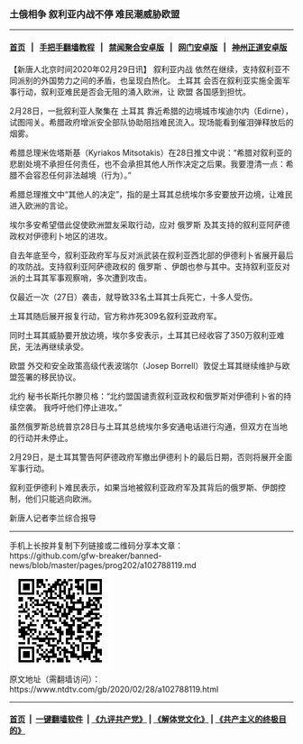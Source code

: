 ### 土俄相争 叙利亚内战不停 难民潮威胁欧盟
------------------------

#### [首页](https://github.com/gfw-breaker/banned-news/blob/master/README.md) &nbsp;&nbsp;|&nbsp;&nbsp; [手把手翻墙教程](https://github.com/gfw-breaker/guides/wiki) &nbsp;&nbsp;|&nbsp;&nbsp; [禁闻聚合安卓版](https://github.com/gfw-breaker/bn-android) &nbsp;&nbsp;|&nbsp;&nbsp; [网门安卓版](https://github.com/oGate2/oGate) &nbsp;&nbsp;|&nbsp;&nbsp; [神州正道安卓版](https://github.com/SzzdOgate/update) 



<div><div class="post_content" itemprop="articleBody">
 <p>
  【新唐人北京时间2020年02月29日讯】
  <ok href="https://www.ntdtv.com/gb/叙利亚内战.htm">
   叙利亚内战
  </ok>
  依然在继续，支持叙利亚不同派别的外国势力之间的矛盾，也呈现白热化。
  <ok href="https://www.ntdtv.com/gb/土耳其.htm">
   土耳其
  </ok>
  会否在叙利亚实施全面军事行动，叙利亚难民是否会无阻的涌入欧洲，让
  <ok href="https://www.ntdtv.com/gb/欧盟.htm">
   欧盟
  </ok>
  各国感到担忧。
 </p>
 <p>
  2月28日，一批叙利亚人聚集在
  <ok href="https://www.ntdtv.com/gb/土耳其.htm">
   土耳其
  </ok>
  靠近希腊的边境城市埃迪尔内（Edirne），试图闯关。希腊政府增派安全部队协助阻挡难民流入。现场能看到催泪弹释放后的烟雾。
 </p>
 <p>
  希腊总理米佐塔斯基（Kyriakos Mitsotakis）在28日推文中说：“希腊对叙利亚的悲剧处境不承担任何责任，也不会承担其他人所作决定之后果。我要澄清一点：希腊不会容忍任何非法越境（行为）。”
 </p>
 <p>
  希腊总理推文中“其他人的决定”，指的是土耳其总统埃尔多安要放开边境，让难民进入欧洲的言论。
 </p>
 <p>
  埃尔多安希望借此促使欧洲盟友采取行动，应对
  <ok href="https://www.ntdtv.com/gb/俄罗斯.htm">
   俄罗斯
  </ok>
  及其支持的叙利亚阿萨德政权对伊德利卜地区的进攻。
 </p>
 <p>
  自去年底至今，叙利亚政府军与反对派武装在叙利亚西北部的伊德利卜省展开最后的攻防战。支持叙利亚阿萨德政权的
  <ok href="https://www.ntdtv.com/gb/俄罗斯.htm">
   俄罗斯
  </ok>
  、伊朗也参与其中。支持叙利亚反对派的土耳其军事观察哨，多次遭到攻击。
 </p>
 <p>
  仅最近一次（27日）袭击，就导致33名土耳其士兵死亡，十多人受伤。
 </p>
 <p>
  土耳其随后展开报复行动，官方称炸死309名叙利亚政府军。
 </p>
 <p>
  同时土耳其威胁要开放边境，埃尔多安表示，土耳其已经收容了350万叙利亚难民，无法再继续承受。
 </p>
 <p>
  <ok href="https://www.ntdtv.com/gb/欧盟.htm">
   欧盟
  </ok>
  外交和安全政策高级代表波瑞尔（Josep Borrell）敦促土耳其继续维护与欧盟签署的移民协议。
 </p>
 <p>
  <ok href="https://www.ntdtv.com/gb/北约.htm">
   北约
  </ok>
  秘书长斯托尔滕贝格：“北约盟国谴责叙利亚政权和俄罗斯对伊德利卜省的持续空袭。 我呼吁他们停止进攻。”
 </p>
 <p>
  虽然俄罗斯总统普京28日与土耳其总统埃尔多安通电话进行沟通，但双方在当地的行动并未停止。
 </p>
 <p>
  2月29日，是土耳其警告阿萨德政府军撤出伊德利卜的最后日期，否则将展开全面军事行动。
 </p>
 <p>
  叙利亚伊德利卜难民表示，如果当地被叙利亚政府军及其背后的俄罗斯、伊朗控制，他们只能逃向欧洲。
 </p>
 <p>
  新唐人记者李兰综合报导
 </p>
 <div class="single_ad">
 </div>
</div>
</div>
<hr/>
手机上长按并复制下列链接或二维码分享本文章：<br/>
https://github.com/gfw-breaker/banned-news/blob/master/pages/prog202/a102788119.md <br/>
<a href='https://github.com/gfw-breaker/banned-news/blob/master/pages/prog202/a102788119.md'><img src='https://github.com/gfw-breaker/banned-news/blob/master/pages/prog202/a102788119.md.png'/></a> <br/>
原文地址（需翻墙访问）：https://www.ntdtv.com/gb/2020/02/28/a102788119.html


------------------------
#### [首页](https://github.com/gfw-breaker/banned-news/blob/master/README.md) &nbsp;|&nbsp; [一键翻墙软件](https://github.com/gfw-breaker/nogfw/blob/master/README.md) &nbsp;| [《九评共产党》](https://github.com/gfw-breaker/9ping.md/blob/master/README.md#九评之一评共产党是什么) | [《解体党文化》](https://github.com/gfw-breaker/jtdwh.md/blob/master/README.md) | [《共产主义的终极目的》](https://github.com/gfw-breaker/gczydzjmd.md/blob/master/README.md)


<img src='http://gfw-breaker.win/banned-news/pages/prog202/a102788119.md' width='0px' height='0px'/>